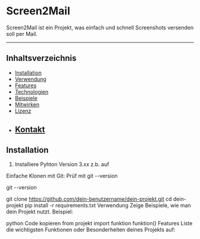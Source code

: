 # Screen2Mail
Screen2Mail ist ein Projekt, was einfach und schnell Screenshots versenden soll per Mail.

---

## Inhaltsverzeichnis
- [Installation](#installation)
- [Verwendung](#verwendung)
- [Features](#features)
- [Technologien](#technologien)
- [Beispiele](#beispiele)
- [Mitwirken](#mitwirken)
- [Lizenz](#lizenz)
- [Kontakt](#kontakt)
  ---
## Installation  

1. Installiere Pyhton Version 3.xx z.b. auf 

Einfache Klonen mit Git:
Prüf mit git --version


git --version

git clone https://github.com/dein-benutzername/dein-projekt.git
cd dein-projekt
pip install -r requirements.txt
Verwendung
Zeige Beispiele, wie man dein Projekt nutzt.
Beispiel:


python
Code kopieren
from projekt import funktion
funktion()
Features
Liste die wichtigsten Funktionen oder Besonderheiten deines Projekts auf:
  
